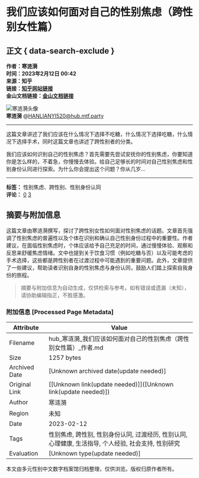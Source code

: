 # 我们应该如何面对自己的性别焦虑（跨性别女性篇）

## 正文 { data-search-exclude }


**作者：寒涟漪**  
**时间：2023年2月12日 00:42**  
**来源：知乎**  
**链接：[知乎网站链接](https://zhuanlan.zhihu.com/p/605577445)**  
**金山文档链接：[金山文档链接](https://kdocs.cn/l/cmg43zNq9rO6)**  

![寒涟漪头像](https://images.mtf.party/accounts/avatars/000/026/901/original/da0e20193b25abd1.jpg)  
**寒涟漪** @HANLIANYI520@hub.mtf.party

---

这篇文章讲述了我们应该在什么情况下选择不吃糖，什么情况下选择吃糖，什么情况下选择手术，同时这篇文章也讲述了跨性别者的分类。

我们应该如何识别自己的性别焦虑？首先需要先尝试安抚你的性别焦虑，你要知道你是怎么样的，不着急，你慢慢去体验。给自己足够长的时间对自己性别焦虑和性别身份认同进行探索。为什么你会提出这个问题？你从几岁…

--- 

**标签：** 性别焦虑、跨性别、性别身份认同  
**评论：** [0](https://hub.mtf.party/@HANLIANYI520/109848988404434950/reblogs) [3](https://hub.mtf.party/@HANLIANYI520/109848988404434950/favourites)
<!-- tcd_original_link https://hub.mtf.party/@HANLIANYI520/109848988404434950 -->


## 摘要与附加信息

<!-- tcd_abstract -->
这篇文章由寒涟漪撰写，探讨了跨性别女性如何面对性别焦虑的话题。文章首先强调了性别焦虑的普遍性以及个体在识别和确认自己性别身份过程中的重要性。作者建议，在面临性别焦虑时，个体应该给予自己充足的时间，通过慢慢体验、观察和反思来舒缓焦虑情绪。文中也提到关于饮食习惯（例如吃糖与否）以及可能考虑的手术选择，这些都是跨性别者在过渡过程中可能遇到的重要问题。此外，文章提供了一些建议，帮助读者识别自身的性别焦虑与身份认同，鼓励人们踏上探索自我身份的旅程。
<!-- tcd_abstract_end -->

> 摘要与附加信息为自动生成，仅供检索与参考。如有错误或遗漏（未知），请协助编辑指正，不胜感激。

### 附加信息 [Processed Page Metadata]

| Attribute       | Value                                  |
|-----------------|----------------------------------------|
| Filename        | hub_寒涟漪_我们应该如何面对自己的性别焦虑（跨性别女性篇）_作者.md                             |
| Size            | 1257 bytes                           |
| Archived Date   | [Unknown archived date(update needed)]                             |
| Original Link   | [[Unknown link(update needed)]]([Unknown link(update needed)])                       |
| Author          | 寒涟漪                               |
| Region          | 未知                               |
| Date            | 2023-02-12                                 |
| Tags            | 性别焦虑, 跨性别, 性别身份认同, 过渡经历, 性别认同, 心理健康, 生活指导, 个人经验, 社会支持, 性别研究                                 |
| Evaluation            | [Unknown type(update needed)]                                 |
<!-- tcd_table_end -->

本文由多元性别中文数字档案馆归档整理，仅供浏览。版权归原作者所有。
